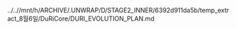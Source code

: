 ../..//mnt/h/ARCHIVE/.UNWRAP/D/STAGE2_INNER/6392d911da5b/temp_extract_8월6일/DuRiCore/DURI_EVOLUTION_PLAN.md